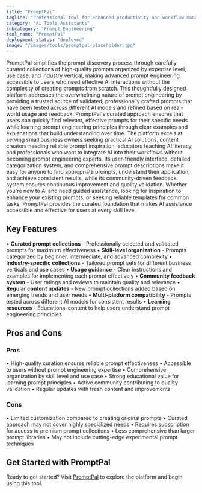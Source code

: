 ```yaml
---
title: "PromptPal"
tagline: "Professional tool for enhanced productivity and workflow management"
category: "Ai Tools Assistants"
subcategory: "Prompt Engineering"
tool_name: "PromptPal"
deployment_status: "deployed"
image: "/images/tools/promptpal-placeholder.jpg"
---
```

PromptPal simplifies the prompt discovery process through carefully curated collections of high-quality prompts organized by expertise level, use case, and industry vertical, making advanced prompt engineering accessible to users who need effective AI interactions without the complexity of creating prompts from scratch. This thoughtfully designed platform addresses the overwhelming nature of prompt engineering by providing a trusted source of validated, professionally crafted prompts that have been tested across different AI models and refined based on real-world usage and feedback. PromptPal's curated approach ensures that users can quickly find relevant, effective prompts for their specific needs while learning prompt engineering principles through clear examples and explanations that build understanding over time. The platform excels at serving small business owners seeking practical AI solutions, content creators needing reliable prompt inspiration, educators teaching AI literacy, and professionals who want to integrate AI into their workflows without becoming prompt engineering experts. Its user-friendly interface, detailed categorization system, and comprehensive prompt descriptions make it easy for anyone to find appropriate prompts, understand their application, and achieve consistent results, while its community-driven feedback system ensures continuous improvement and quality validation. Whether you're new to AI and need guided assistance, looking for inspiration to enhance your existing prompts, or seeking reliable templates for common tasks, PromptPal provides the curated foundation that makes AI assistance accessible and effective for users at every skill level.

## Key Features

• **Curated prompt collections** - Professionally selected and validated prompts for maximum effectiveness
• **Skill-level organization** - Prompts categorized by beginner, intermediate, and advanced complexity
• **Industry-specific collections** - Tailored prompt sets for different business verticals and use cases
• **Usage guidance** - Clear instructions and examples for implementing each prompt effectively
• **Community feedback system** - User ratings and reviews to maintain quality and relevance
• **Regular content updates** - New prompt collections added based on emerging trends and user needs
• **Multi-platform compatibility** - Prompts tested across different AI models for consistent results
• **Learning resources** - Educational content to help users understand prompt engineering principles

## Pros and Cons

### Pros
• High-quality curation ensures reliable prompt effectiveness
• Accessible to users without prompt engineering expertise
• Comprehensive organization by skill level and use case
• Strong educational value for learning prompt principles
• Active community contributing to quality validation
• Regular updates with fresh content and improvements

### Cons
• Limited customization compared to creating original prompts
• Curated approach may not cover highly specialized needs
• Requires subscription for access to premium prompt collections
• Less comprehensive than larger prompt libraries
• May not include cutting-edge experimental prompt techniques
## Get Started with PromptPal

Ready to get started? Visit [PromptPal](https://promptpal.com) to explore the platform and begin using this tool.
